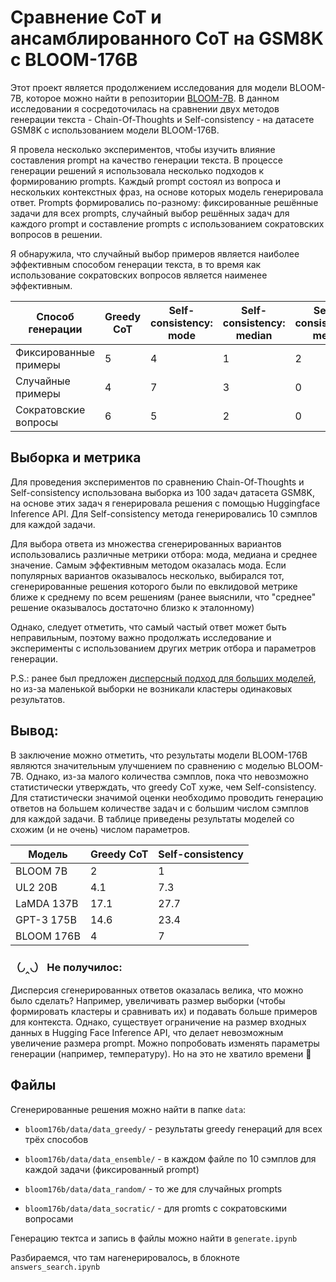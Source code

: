 # Cравнение CoT и ансамблированного CoT на GSM8K с BLOOM-176B
Этот проект является продолжением исследования для модели BLOOM-7B, которое можно найти в репозитории [BLOOM-7B](https://github.com/abscissameow/bloom). В данном исследовании я сосредоточилась на сравнении двух методов генерации текста - Chain-Of-Thoughts и Self-consistency -  на датасете GSM8K с использованием модели BLOOM-176B. 


Я провела несколько экспериментов, чтобы изучить влияние составления prompt на качество генерации текста. В процессе генерации решений я использовала несколько подходов к формированию prompts. Каждый prompt состоял из вопроса и нескольких контекстных фраз, на основе которых модель генерировала ответ. Prompts формировались по-разному: фиксированные решённые задачи для всех prompts, случайный выбор решённых задач для каждого prompt и составление prompts с использованием сократовских вопросов в решении.

Я обнаружила, что случайный выбор примеров является наиболее эффективным способом генерации текста, в то время как использование сократовских вопросов является наименее эффективным.

| Способ генерации | Greedy CoT | Self-consistency: mode| Self-consistency: median| Self-consistency: mean| Сгенерированы правильные ответы |
| -------- | ------- |  ------- |  ------- |  ------- |  ------- |
| Фиксированные примеры  | 5 | 4 | 1 | 2 | в 24 задачах |
| Случайные примеры | 4 | 7 | 3 | 0 | в 25 задачах |
| Сократовские вопросы | 6 | 5 | 2 | 0| в 16 задачах |




## Выборка и метрика
Для проведения экспериментов по сравнению Chain-Of-Thoughts и Self-consistency использована выборка из 100 задач датасета GSM8K, на основе этих  задач я генерировала решения с помощью Huggingface Inference API. Для Self-consistency метода генерировались 10 сэмплов для каждой задачи.


Для выбора ответа из множества сгенерированных вариантов использовались различные метрики отбора: мода, медиана и среднее значение. Самым эффективным методом оказалась мода. Если популярных вариантов оказывалось несколько, выбирался тот, сгенерированные решения которого были по евклидовой метрике ближе к среднему по всем решениям (ранее выяснили, что "среднее" решение оказывалось достаточно близко к эталонному)


Однако, следует отметить, что самый частый ответ может быть неправильным, поэтому важно продолжать исследование и эксперименты с использованием других метрик отбора и параметров генерации.

P.S.: ранее был предложен [дисперсный подход для больших моделей](https://github.com/abscissameow/bloom#%D0%B4%D0%BB%D1%8F-%D0%B1%D0%BE%D0%BB%D1%8C%D1%88%D0%BE%D0%B9-%D0%BC%D0%BE%D0%B4%D0%B5%D0%BB%D0%B8), но из-за маленькой выборки не возникали кластеры одинаковых результатов.

## Вывод:

В заключение можно отметить, что результаты модели BLOOM-176B являются значительным улучшением по сравнению с моделью BLOOM-7B. Однако, из-за малого количества сэмплов, пока что невозможно статистически утверждать, что greedy CoT хуже, чем Self-consistency. Для статистически значимой оценки необходимо проводить генерацию ответов на большем количестве задач и с большим числом сэмплов для каждой задачи. В таблице приведены результаты  моделей со схожим (и не очень) числом параметров.

| Модель | Greedy CoT | Self-consistency|
| -------- | ------- |  ------- |
| BLOOM 7B| 2 | 1 |
| UL2 20B  | 4.1 | 7.3 |
| LaMDA 137B | 17.1 | 27.7 |
| GPT-3 175B| 14.6 | 23.4 |
| BLOOM 176B| 4 | 7 |


### （◞‸◟）  Не получилос: 


Дисперсия сгенерированных ответов оказалась велика, что можно было сделать? Например, увеличивать размер выборки (чтобы формировать кластеры и сравнивать их) и подавать больше примеров для контекста. Однако, существует ограничение на размер входных данных в Hugging Face Inference API, что делает невозможным увеличение размера prompt. Можно попробовать изменять параметры генерации (например, температуру). Но на это не хватило времени 🐾

## Файлы

Сгенерированные решения можно найти в папке `data`:

- `bloom176b/data/data_greedy/` - результаты greedy генераций для всех трёх способов

- `bloom176b/data/data_ensemble/` - в каждом файле по 10 сэмплов для каждой задачи (фиксированный prompt)

- `bloom176b/data/data_random/` - то же для случайных prompts

- `bloom176b/data/data_socratic/` - для promts с сократовскими вопросами

Генерацию тектса и запись в файлы можно найти в  `generate.ipynb`

Разбираемся, что там нагенерировалось, в блокноте `answers_search.ipynb`


